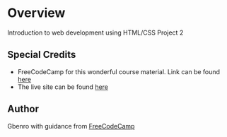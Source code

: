 # Overview

Introduction to web development using HTML/CSS Project 2

## Special Credits
* FreeCodeCamp for this wonderful course material. Link can be found [here](https://codepen.io/freeCodeCamp/full/zNBOYG)
* The live site can be found [here](https://meetkazuki.github.io/first-web-project/)

## Author
Gbenro with guidance from [FreeCodeCamp](https://learn.freecodecamp.org/responsive-web-design/responsive-web-design-projects/build-a-personal-portfolio-webpage/)
